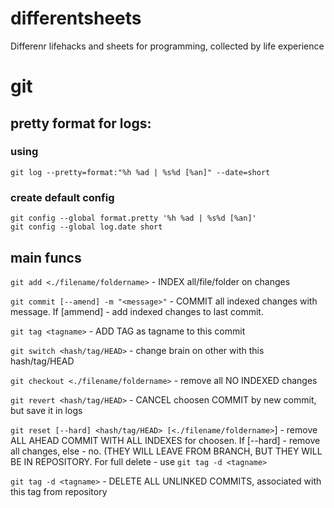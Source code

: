 # differentsheets
Differenr lifehacks and sheets for programming, collected by life experience

# git

## pretty format for logs:

### using
```git log --pretty=format:"%h %ad | %s%d [%an]" --date=short```

### create default config
```
git config --global format.pretty '%h %ad | %s%d [%an]'
git config --global log.date short
```

## main funcs
`git add <./filename/foldername>` - INDEX all/file/folder on changes 

`git commit [--amend] -m "<message>"` - COMMIT all indexed changes with message. If [ammend] - add indexed changes to last commit.

`git tag <tagname>` - ADD TAG as tagname to this commit

`git switch <hash/tag/HEAD>` - change brain on other with this hash/tag/HEAD

`git checkout <./filename/foldername>` - remove all NO INDEXED changes

`git revert <hash/tag/HEAD>` - CANCEL choosen COMMIT by new commit, but save it in logs

`git reset [--hard] <hash/tag/HEAD> [<./filename/foldername>`] - remove ALL AHEAD COMMIT WITH ALL INDEXES for choosen. If [--hard] - remove all changes, else - no. (THEY WILL LEAVE FROM BRANCH, BUT THEY WILL BE IN REPOSITORY. For full delete - use `git tag -d <tagname>`

`git tag -d <tagname>` - DELETE ALL UNLINKED COMMITS, associated with this tag from repository
